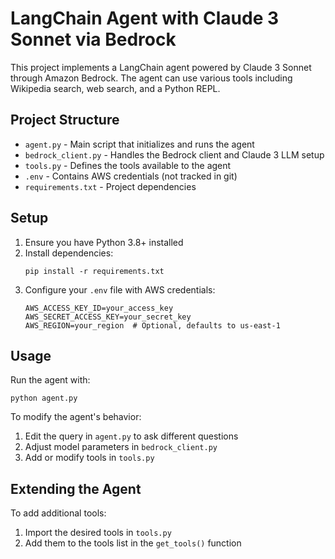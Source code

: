 # LangChain Agent with Claude 3 Sonnet via Bedrock

This project implements a LangChain agent powered by Claude 3 Sonnet through Amazon Bedrock. The agent can use various tools including Wikipedia search, web search, and a Python REPL.

## Project Structure

- `agent.py` - Main script that initializes and runs the agent
- `bedrock_client.py` - Handles the Bedrock client and Claude 3 LLM setup
- `tools.py` - Defines the tools available to the agent
- `.env` - Contains AWS credentials (not tracked in git)
- `requirements.txt` - Project dependencies

## Setup

1. Ensure you have Python 3.8+ installed
2. Install dependencies:
   ```
   pip install -r requirements.txt
   ```
3. Configure your `.env` file with AWS credentials:
   ```
   AWS_ACCESS_KEY_ID=your_access_key
   AWS_SECRET_ACCESS_KEY=your_secret_key
   AWS_REGION=your_region  # Optional, defaults to us-east-1
   ```

## Usage

Run the agent with:

```
python agent.py
```

To modify the agent's behavior:

1. Edit the query in `agent.py` to ask different questions
2. Adjust model parameters in `bedrock_client.py`
3. Add or modify tools in `tools.py`

## Extending the Agent

To add additional tools:
1. Import the desired tools in `tools.py`
2. Add them to the tools list in the `get_tools()` function 